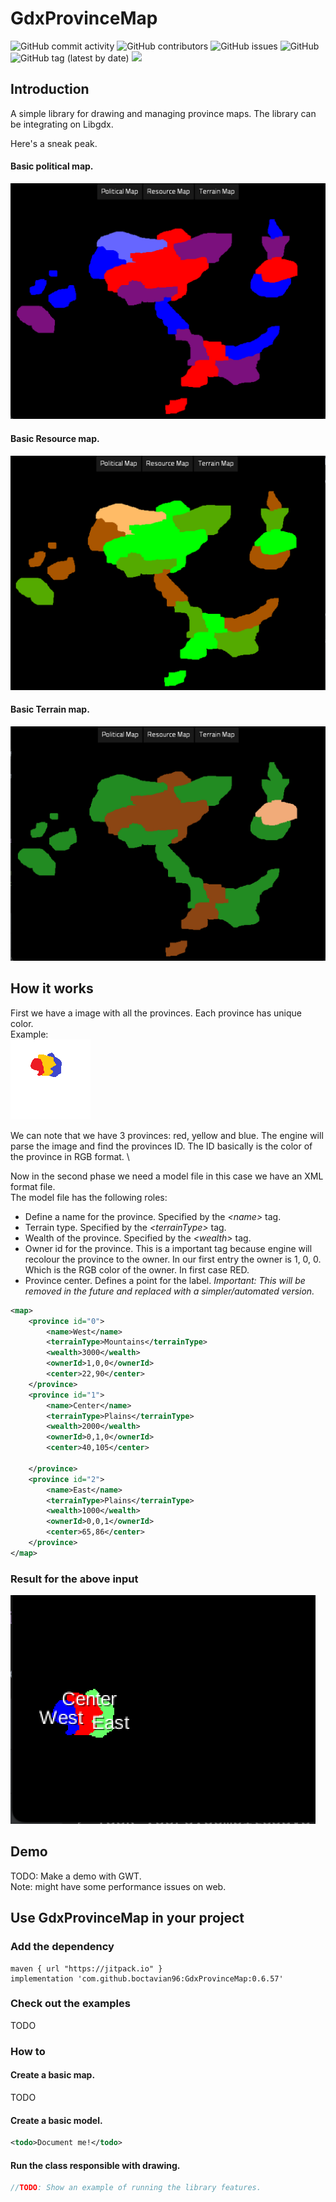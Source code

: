 # GdxProvinceMap

![GitHub commit activity](https://img.shields.io/github/commit-activity/m/boctavian96/GdxProvinceMap)
![GitHub contributors](https://img.shields.io/github/contributors/boctavian96/GdxProvinceMap)
![GitHub issues](https://img.shields.io/github/issues-raw/boctavian96/GdxProvinceMap)
![GitHub](https://img.shields.io/github/license/boctavian96/GdxProvinceMap)
![GitHub tag (latest by date)](https://img.shields.io/github/v/tag/boctavian96/GdxProvinceMap?label=version)
[![](https://jitpack.io/v/boctavian96/GdxProvinceMap.svg)](https://jitpack.io/#boctavian96/GdxProvinceMap)

## Introduction
A simple library for drawing and managing province maps. The library can be integrating on Libgdx.

Here's a sneak peak.

#### Basic political map.
![alt text](presentation/basic_political_map.png "Basic Political Map")

#### Basic Resource map.
![alt text](presentation/basic_resource_map.png "Basic Resource Map")

#### Basic Terrain map.
![alt text](presentation/basic_terrain_map.png "Basic Terrain Map")

## How it works

First we have a image with all the provinces. Each province has unique color.\
Example: \
![alt text](presentation/docMapId.png)

We can note that we have 3 provinces: red, yellow and blue. 
The engine will parse the image and find the provinces ID. The ID basically is the color of the province in RGB format. \ 

Now in the second phase we need a model file in this case we have an XML format file. \
The model file has the following roles:
- Define a name for the province. Specified by the *\<name\>* tag.
- Terrain type. Specified by the *\<terrainType\>* tag.
- Wealth of the province. Specified by the *\<wealth\>* tag.
- Owner id for the province. This is a important tag because engine will recolour the province to the owner. In our first entry the owner is 1, 0, 0. Which is the RGB color of the owner. In first case RED.
- Province center. Defines a point for the label. *Important: This will be removed in the future and replaced with a simpler/automated version.*

```xml
<map>
    <province id="0">
        <name>West</name>
        <terrainType>Mountains</terrainType>
        <wealth>3000</wealth>
        <ownerId>1,0,0</ownerId>
        <center>22,90</center>
    </province>
    <province id="1">
        <name>Center</name>
        <terrainType>Plains</terrainType>
        <wealth>2000</wealth>
        <ownerId>0,1,0</ownerId>
        <center>40,105</center>

    </province>
    <province id="2">
        <name>East</name>
        <terrainType>Plains</terrainType>
        <wealth>1000</wealth>
        <ownerId>0,0,1</ownerId>
        <center>65,86</center>
    </province>
</map>
```
### Result for the above input

![alt text](presentation/mapResult.png)


## Demo
TODO: Make a demo with GWT.  
Note: might have some performance issues on web.

## Use GdxProvinceMap in your project

### Add the dependency
```
maven { url "https://jitpack.io" }
implementation 'com.github.boctavian96:GdxProvinceMap:0.6.57'
```

### Check out the examples
TODO

### How to

#### Create a basic map.
TODO

#### Create a basic model.
```xml
<todo>Document me!</todo>
```

#### Run the class responsible with drawing.

```java
//TODO: Show an example of running the library features.
```
